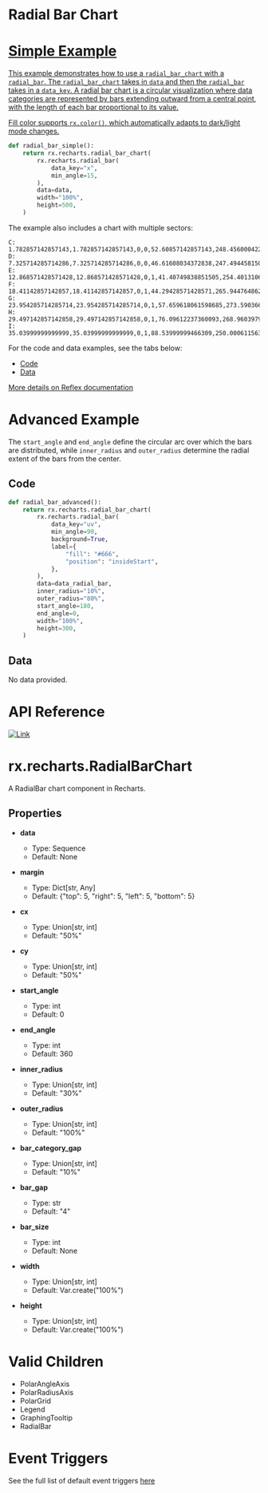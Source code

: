 # Radial Bar Chart

<a class="rt-Text rt-reset rt-Link rt-underline-none flex flex-row items-center gap-6 hover:!text-violet-11 text-slate-12 cursor-pointer mb-2 transition-colors group css-1macts" data-accent-color="" href="https://reflex.dev/docs/library/graphing/charts/radialbarchart/#simple-example">

# Simple Example

This example demonstrates how to use a `radial_bar_chart` with a `radial_bar`. The `radial_bar_chart` takes in `data` and then the `radial_bar` takes in a `data_key`. A radial bar chart is a circular visualization where data categories are represented by bars extending outward from a central point, with the length of each bar proportional to its value.

Fill color supports `rx.color()`, which automatically adapts to dark/light mode changes.

```python
def radial_bar_simple():
    return rx.recharts.radial_bar_chart(
        rx.recharts.radial_bar(
            data_key="x",
            min_angle=15,
        ),
        data=data,
        width="100%",
        height=500,
    )
```

The example also includes a chart with multiple sectors:

```plaintext
C: 1.782857142857143,1.782857142857143,0,0,52.60857142857143,248.45600042296718
D: 7.325714285714286,7.325714285714286,0,0,46.61608034372838,247.4944581500371
E: 12.868571428571428,12.868571428571428,0,1,41.40749838851505,254.4013106443966
F: 18.41142857142857,18.41142857142857,0,1,44.29428571428571,265.9447648628198
G: 23.954285714285714,23.954285714285714,0,1,57.659618061598685,273.5903662892982
H: 29.497142857142858,29.497142857142858,0,1,76.09612237360093,268.96039794972523
I: 35.03999999999999,35.03999999999999,0,1,88.53999999466309,250.00061156336986
```

For the code and data examples, see the tabs below:

- [Code](#)
- [Data](#)

[More details on Reflex documentation](https://reflex.dev/docs/library/graphing/charts/radialbarchart/#advanced-example)

# Advanced Example

The `start_angle` and `end_angle` define the circular arc over which the bars are distributed, while `inner_radius` and `outer_radius` determine the radial extent of the bars from the center.

## Code

```python
def radial_bar_advanced():
    return rx.recharts.radial_bar_chart(
        rx.recharts.radial_bar(
            data_key="uv",
            min_angle=90,
            background=True,
            label={
                "fill": "#666",
                "position": "insideStart",
            },
        ),
        data=data_radial_bar,
        inner_radius="10%",
        outer_radius="80%",
        start_angle=180,
        end_angle=0,
        width="100%",
        height=300,
    )
```

## Data

No data provided.

# API Reference

[![Link](https://reflex.dev/docs/library/graphing/charts/radialbarchart/#rx.recharts.radialbarchart)](#)

# rx.recharts.RadialBarChart

A RadialBar chart component in Recharts.

## Properties

- **data**
  - Type: Sequence
  - Default: None

- **margin**
  - Type: Dict[str, Any]
  - Default: {"top": 5, "right": 5, "left": 5, "bottom": 5}

- **cx**
  - Type: Union[str, int]
  - Default: "50%"

- **cy**
  - Type: Union[str, int]
  - Default: "50%"

- **start_angle**
  - Type: int
  - Default: 0

- **end_angle**
  - Type: int
  - Default: 360

- **inner_radius**
  - Type: Union[str, int]
  - Default: "30%"

- **outer_radius**
  - Type: Union[str, int]
  - Default: "100%"

- **bar_category_gap**
  - Type: Union[str, int]
  - Default: "10%"

- **bar_gap**
  - Type: str
  - Default: "4"

- **bar_size**
  - Type: int
  - Default: None

- **width**
  - Type: Union[str, int]
  - Default: Var.create("100%")

- **height**
  - Type: Union[str, int]
  - Default: Var.create("100%")

# Valid Children

- PolarAngleAxis
- PolarRadiusAxis
- PolarGrid
- Legend
- GraphingTooltip
- RadialBar

# Event Triggers

See the full list of default event triggers [here](https://reflex.dev/docs/api-reference/event-triggers/)